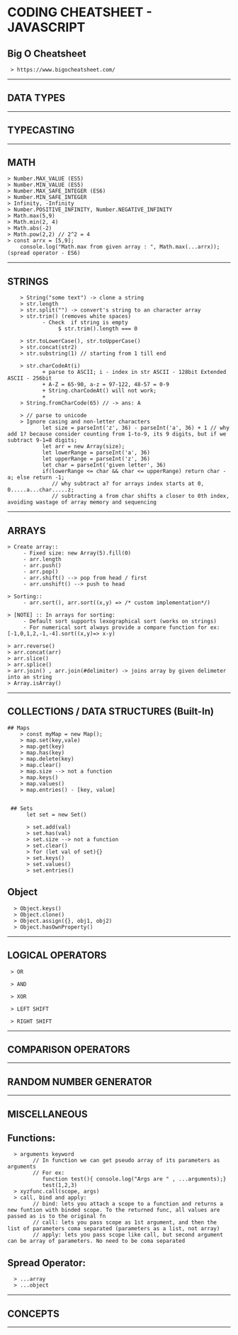# CODING CHEATSHEET - JAVASCRIPT


## Big O Cheatsheet

     > https://www.bigocheatsheet.com/

----------------------------------------------------------------------------------------------------------------------------------------------------------------------------

## DATA TYPES


----------------------------------------------------------------------------------------------------------------------------------------------------------------------------
## TYPECASTING


----------------------------------------------------------------------------------------------------------------------------------------------------------------------------
## MATH
    > Number.MAX_VALUE (ES5)
    > Number.MIN_VALUE (ES5)
    > Number.MAX_SAFE_INTEGER (ES6)
    > Number.MIN_SAFE_INTEGER
    > Infinity, -Infinity
    > Number.POSITIVE_INFINITY, Number.NEGATIVE_INFINITY
    > Math.max(5,9)
    > Math.min(2, 4)
    > Math.abs(-2)
    > Math.pow(2,2) // 2^2 = 4
    > const arrx = [5,9];
        console.log("Math.max from given array : ", Math.max(...arrx)); (spread operator - ES6)

----------------------------------------------------------------------------------------------------------------------------------------------------------------------------
## STRINGS
        > String("some text") -> clone a string
        > str.length
        > str.split("") -> convert's string to an character array
        > str.trim() (removes white spaces)
               - Check  if string is empty
                    $ str.trim().length === 0

        > str.toLowerCase(), str.toUpperCase()
        > str.concat(str2)
        > str.substring(1) // starting from 1 till end

        > str.charCodeAt(i) 
               + parse to ASCII; i - index in str ASCII - 128bit Extended ASCII - 256bit
               + A-Z = 65-90, a-z = 97-122, 48-57 = 0-9
               + String.charCodeAt() will not work;
               + 
        > String.fromCharCode(65) // -> ans: A
        
        > // parse to unicode
        > Ignore casing and non-letter characters
               let size = parseInt('z', 36) - parseInt('a', 36) + 1 // why add 1? because consider counting from 1-to-9, its 9 digits, but if we subtract 9-1=8 digits;
               let arr = new Array(size);
               let lowerRange = parseInt('a', 36)
               let upperRange = parseInt('z', 36)
               let char = parseInt('given letter', 36)
               if(lowerRange <= char && char <= upperRange) return char - a; else return -1;
                  // why subtract a? for arrays index starts at 0, 0.....a...char.....z;
                  // subtracting a from char shifts a closer to 0th index, avoiding wastage of array memory and sequencing 

        

----------------------------------------------------------------------------------------------------------------------------------------------------------------------------

## ARRAYS

    > Create array::
         - Fixed size: new Array(5).fill(0)
         - arr.length
         - arr.push()
         - arr.pop()
         - arr.shift() --> pop from head / first 
         - arr.unshift() --> push to head

    > Sorting::
         - arr.sort(), arr.sort((x,y) => /* custom implementation*/)

    > [NOTE] :: In arrays for sorting:
         - Default sort supports lexographical sort (works on strings)
         - For numerical sort always provide a compare function for ex: [-1,0,1,2,-1,-4].sort((x,y)=> x-y)

    > arr.reverse()
    > arr.concat(arr)
    > arr.slice()
    > arr.splice()
    > arr.join() , arr.join(#delimiter) -> joins array by given delimeter into an string
    > Array.isArray()

----------------------------------------------------------------------------------------------------------------------------------------------------------------------------

## COLLECTIONS / DATA STRUCTURES (Built-In)

    ## Maps
        > const myMap = new Map();
        > map.set(key,vale)
        > map.get(key)
        > map.has(key)
        > map.delete(key)
        > map.clear()
        > map.size --> not a function
        > map.keys()
        > map.values()
        > map.entries() - [key, value]


     ## Sets
          let set = new Set()

          > set.add(val)
          > set.has(val)
          > set.size --> not a function
          > set.clear()
          > for (let val of set){}
          > set.keys()
          > set.values()
          > set.entries()

 
   ## Object
      > Object.keys()
      > Object.clone()
      > Object.assign({}, obj1, obj2)
      > Object.hasOwnProperty()
 
----------------------------------------------------------------------------------------------------------------------------------------------------------------------------

## LOGICAL OPERATORS

     > OR

     > AND

     > XOR

     > LEFT SHIFT

     > RIGHT SHIFT

----------------------------------------------------------------------------------------------------------------------------------------------------------------------------
## COMPARISON OPERATORS


----------------------------------------------------------------------------------------------------------------------------------------------------------------------------

## RANDOM NUMBER GENERATOR

----------------------------------------------------------------------------------------------------------------------------------------------------------------------------

## MISCELLANEOUS
 ## Functions:
      > arguments keyword
            // In function we can get pseudo array of its parameters as arguments
            // For ex: 
               function test(){ console.log("Args are " , ...arguments);}
               test(1,2,3)
      > xyzfunc.call(scope, args)
      > call, bind and apply:
            // bind: lets you attach a scope to a function and returns a new funtion with binded scope. To the returned func, all values are passed as is to the original fn
            // call: lets you pass scope as 1st argument, and then the list of parameters coma separated (parameters as a list, not array)
            // apply: lets you pass scope like call, but second argument can be array of parameters. No need to be coma separated

## Spread Operator:
      > ...array
      > ...object


----------------------------------------------------------------------------------------------------------------------------------------------------------------------------
## CONCEPTS



----------------------------------------------------------------------------------------------------------------------------------------------------------------------------

